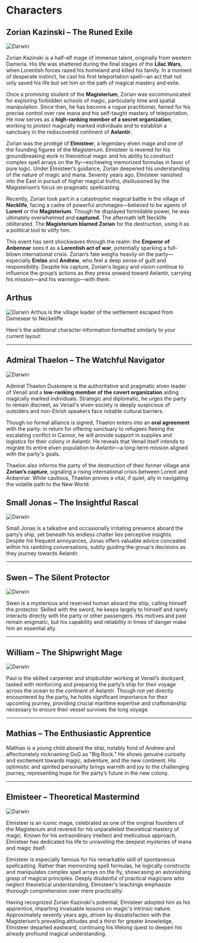 # Characters

## **Zorian Kazinski – The Runed Exile**

<img src="_images/Zorian-AI1.webp" alt="Darwin" style="max-width: 100%;">

Zorian Kazinski is a half-elf mage of immense talent, originally from western Dameria. His life was shattered during the
final stages of the **Lilac Wars**, when Lorentish forces razed his homeland and killed his family. In a moment of
desperate instinct, he cast his first teleportation spell—an act that not only saved his life but set him on the path of
magical mastery and exile.

Once a promising student of the **Magisterium**, Zorian was excommunicated for exploring forbidden schools of magic,
particularly time and spatial manipulation. Since then, he has become a rogue practitioner, famed for his precise
control over raw mana and his self-taught mastery of teleportation. He now serves as a **high-ranking member of a secret
organization**, working to protect magically marked individuals and to establish a sanctuary in the rediscovered
continent of **Aelantir**.

Zorian was the protégé of **Elmisteer**, a legendary elven mage and one of the founding figures of the Magisterium.
Elmisteer is revered for his groundbreaking work in theoretical magic and his ability to construct complex spell arrays
on the fly—eschewing memorized formulas in favor of pure logic. Under Elmisteer’s guidance, Zorian deepened his
understanding of the nature of magic and mana. Seventy years ago, Elmisteer vanished into the East in pursuit of higher
magical truths, disillusioned by the Magisterium’s focus on pragmatic spellcasting.

Recently, Zorian took part in a catastrophic magical battle in the village of **Necklife**, facing a cadre of powerful
archmages—believed to be agents of **Lorent** or the **Magisterium**. Though he displayed formidable power, he was
ultimately overwhelmed and **captured**. The aftermath left Necklife obliterated. The **Magisterium blamed Zorian** for
the destruction, using it as a political tool to vilify him.

This event has sent shockwaves through the realm: the **Emperor of Anbennar** sees it as a **Lorentish act of war**,
potentially sparking a full-blown international crisis. Zorian’s fate weighs heavily on the party—especially **Erelas**
and **Andrew**, who feel a deep sense of guilt and responsibility. Despite his capture, Zorian's legacy and vision
continue to influence the group’s actions as they press onward toward Aelantir, carrying his mission—and his
warnings—with them.

## Arthus

<img src="_images/Arthus.jpg" alt="Darwin" style="max-width: 100%;">
Arthus is the village leader of the settlement escaped from Damesear to Neckeliffe 


Here's the additional character information formatted similarly to your current layout:

---

## **Admiral Thaelon – The Watchful Navigator**

<img src="_images/Thaelon.png" alt="Darwin" style="max-width: 100%;">

Admiral Thaelon Duskmere is the authoritative and pragmatic elven leader of Venail and a **low-ranking member of the
covert organization** aiding magically marked individuals. Strategic and diplomatic, he urges the party to remain
discreet, as Venail's elven society is deeply suspicious of outsiders and non-Elvish speakers face notable cultural
barriers.

Though no formal alliance is signed, Thaelon enters into an **oral agreement** with the party: in return for offering
sanctuary to refugees fleeing the escalating conflict in Cannor, he will provide support in supplies and logistics for
their colony in Aelantir. He reveals that Venail itself intends to migrate its entire elven population to Aelantir—a
long-term mission aligned with the party's goals.

Thaelon also informs the party of the destruction of their former village and **Zorian’s capture**, signaling a rising
international crisis between Lorent and Anbennar. While cautious, Thaelon proves a vital, if quiet, ally in navigating
the volatile path to the New World.

## **Small Jonas – The Insightful Rascal**

<img src="_images/Small Jonas.png" alt="Darwin" style="max-width: 100%;">

Small Jonas is a talkative and occasionally irritating presence aboard the party’s ship, yet beneath his endless chatter
lies perceptive insights. Despite his frequent annoyances, Jonas offers valuable advice concealed within his rambling
conversations, subtly guiding the group's decisions as they journey towards Aelantir.

---

## **Swen – The Silent Protector**

<img src="_images/Swen.jpg" alt="Darwin" style="max-width: 100%;">

Swen is a mysterious and reserved human aboard the ship, calling himself the protector. Skilled with the sword, he keeps
largely to himself and rarely interacts directly with the party or other passengers. His motives and past remain
enigmatic, but his capability and reliability in times of danger make him an essential ally.

---

## **William – The Shipwright Mage**

<img src="_images/William.png" alt="Darwin" style="max-width: 100%;">

Paul is the skilled carpenter and shipbuilder working at Venail’s dockyard, tasked with reinforcing and preparing the
party’s ship for their voyage across the ocean to the continent of Aelantir. Though not yet directly encountered by the
party, he holds significant importance for their upcoming journey, providing crucial maritime expertise and
craftsmanship necessary to ensure their vessel survives the long voyage.

---

## **Mathias – The Enthusiastic Apprentice**


Mathias is a young child aboard the ship, notably fond of Andrew and affectionately nicknaming GuG as "Big Rock." He
shows genuine curiosity and excitement towards magic, adventure, and the new continent. His optimistic and spirited
personality brings warmth and joy to the challenging journey, representing hope for the party’s future in the new
colony.

---

## **Elmisteer – Theoretical Mastermind**

<img src="_images/Elminster_CLB_alt.webp" alt="Darwin" style="max-width: 100%;">

Elmisteer is an iconic mage, celebrated as one of the original founders of the Magisterium and revered for his
unparalleled theoretical mastery of magic. Known for his extraordinary intellect and meticulous approach, Elmisteer has
dedicated his life to unraveling the deepest mysteries of mana and magic itself.

Elmisteer is especially famous for his remarkable skill of spontaneous spellcasting. Rather than memorizing spell
formulas, he logically constructs and manipulates complex spell arrays on the fly, showcasing an astonishing grasp of
magical principles. Deeply disdainful of practical magicians who neglect theoretical understanding, Elmisteer's
teachings
emphasize thorough comprehension over mere practicality.

Having recognized Zorian Kazinski's potential, Elmisteer adopted him as his apprentice, imparting invaluable lessons on
magic's intrinsic nature. Approximately seventy years ago, driven by dissatisfaction with the Magisterium’s prevailing
attitudes and a thirst for greater knowledge, Elmisteer departed eastward, continuing his lifelong quest to deepen his
already profound magical understanding.